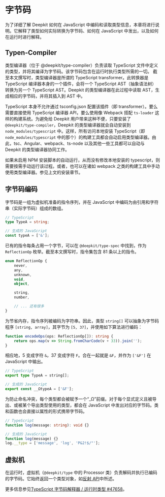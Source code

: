 # 字节码

为了详细了解 Deepkit 如何在 JavaScript 中编码和读取类型信息，本章将进行说明。它解释了类型如何实际转换为字节码、如何在 JavaScript 中发出，以及如何在运行时进行解释。

## Typen-Compiler

类型编译器（位于 @deepkit/type-compiler）负责读取 TypeScript 文件中定义的类型，并将其编译为字节码。该字节码包含在运行时执行类型所需的一切。
截至本文撰写时，类型编译器是所谓的 TypeScript transformer。此转换器是 TypeScript 编译器本身的一个插件，会将一个 TypeScript AST（抽象语法树）转换为另一个 TypeScript AST。Deepkit 的类型编译器在此过程中读取 AST，生成相应的字节码，并将其插入到 AST 中。

TypeScript 本身不允许通过 tsconfig.json 配置该插件（即 transformer）。要么需要直接使用 TypeScript 编译器 API，要么使用像 Webpack 搭配 `ts-loader` 这样的构建系统。为避免给 Deepkit 用户带来这种不便，只要安装了 `@deepkit/type-compiler`，Deepkit 的类型编译器就会自动安装到 `node_modules/typescript` 中。这样，所有访问本地安装 TypeScript（即 `node_modules/typescript` 中的那个）的构建工具都会自动启用类型编译器。由此，tsc、Angular、webpack、ts-node 以及其他一些工具都可以自动与 Deepkit 的类型编译器协同工作。

如果未启用 NPM 安装脚本的自动运行，从而没有修改本地安装的 typescript，则需要按需手动运行该过程。或者，也可以在诸如 webpack 之类的构建工具中手动使用类型编译器。参见上文的安装章节。

## 字节码编码

字节码是一组为虚拟机准备的指令序列，并在 JavaScript 中编码为由引用和字符串（实际字节码）组成的数组。

```typescript
// TypeScript
type TypeA = string;

// 生成的 JavaScript
const typeA = ['&'];
```

已有的指令每条占用一个字节，可以在 `@deepkit/type-spec` 中找到，作为 `ReflectionOp` 枚举。截至本文撰写时，指令集包含 81 条以上的指令。

```typescript
enum ReflectionOp {
    never,
    any,
    unknown,
    void,
    object,

    string,
    number,

    // ... 还有很多
}
```

为节省内存，指令序列被编码为字符串。因此，类型 `string[]` 可以抽象为字节码程序 `[string, array]`，其字节为 `[5, 37]`，并使用如下算法进行编码：

```typescript
function encodeOps(ops: ReflectionOp[]): string {
    return ops.map(v => String.fromCharCode(v + 33)).join('');
}
```

相应地，5 变成字符 `&`，37 变成字符 `F`。合在一起就是 `&F`，并作为 `['&F']` 在 JavaScript 中输出。

```typescript
// TypeScript
export type TypeA = string[];

// 生成的 JavaScript
export const __ΩtypeA = ['&F'];
```

为防止命名冲突，每个类型都会被赋予一个“_Ω”前缀。对于每个显式定义且被导出、或被某个导出类型使用的类型，都会在 JavaScript 中发出对应的字节码。类和函数也会直接以属性的形式携带字节码。

```typescript
// TypeScript
function log(message: string): void {}

// 生成的 JavaScript
function log(message) {}
log.__type = ['message', 'log', 'P&2!$/"'];
```

## 虚拟机

在运行时，虚拟机（`@deepkit/type` 中的 Processor 类）负责解码并执行已编码的字节码。它始终返回一个类型对象，如[反射 API](./reflection.md)中所述。

更多信息参见[TypeScript 字节码解释器 / 运行时类型 #47658](https://github.com/microsoft/TypeScript/issues/47658)。